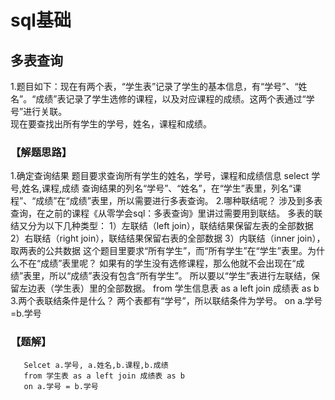 # sql基础
## 多表查询

1.题目如下：现在有两个表，“学生表”记录了学生的基本信息，有“学号”、“姓名”。“成绩”表记录了学生选修的课程，以及对应课程的成绩。这两个表通过“学号”进行关联。<br>
现在要查找出所有学生的学号，姓名，课程和成绩。
### 【解题思路】
1.确定查询结果
题目要求查询所有学生的姓名，学号，课程和成绩信息
select 学号,姓名,课程,成绩
查询结果的列名“学号”、“姓名”，在“学生”表里，列名“课程”、“成绩”在“成绩”表里，所以需要进行多表查询。
2.哪种联结呢？
涉及到多表查询，在之前的课程《从零学会sql：多表查询》里讲过需要用到联结。
多表的联结又分为以下几种类型：
1）左联结（left join），联结结果保留左表的全部数据
2）右联结（right join），联结结果保留右表的全部数据
3）内联结（inner join），取两表的公共数据
这个题目里要求“所有学生”，而“所有学生”在“学生”表里。为什么不在“成绩”表里呢？
如果有的学生没有选修课程，那么他就不会出现在“成绩”表里，所以“成绩”表没有包含“所有学生”。
所以要以“学生”表进行左联结，保留左边表（学生表）里的全部数据。
from 学生信息表 as a left join 成绩表 as b
3.两个表联结条件是什么？
两个表都有“学号”，所以联结条件为学号。
on a.学号=b.学号

### 【题解】
```mysql
   Selcet a.学号, a.姓名,b.课程,b.成绩
   from 学生表 as a left join 成绩表 as b 
   on a.学号 = b.学号
    
```